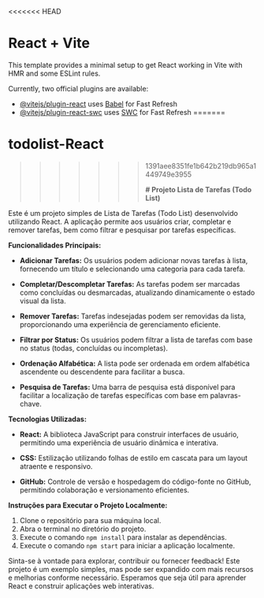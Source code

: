 <<<<<<< HEAD
# React + Vite

This template provides a minimal setup to get React working in Vite with HMR and some ESLint rules.

Currently, two official plugins are available:

- [@vitejs/plugin-react](https://github.com/vitejs/vite-plugin-react/blob/main/packages/plugin-react/README.md) uses [Babel](https://babeljs.io/) for Fast Refresh
- [@vitejs/plugin-react-swc](https://github.com/vitejs/vite-plugin-react-swc) uses [SWC](https://swc.rs/) for Fast Refresh
=======
# todolist-React
>>>>>>> 1391aee8351fe1b642b219db965a1449749e3955
>>>>>>>
>>>>>>> **# Projeto Lista de Tarefas (Todo List)**

Este é um projeto simples de Lista de Tarefas (Todo List) desenvolvido utilizando React. A aplicação permite aos usuários criar, completar e remover tarefas, bem como filtrar e pesquisar por tarefas específicas.

**Funcionalidades Principais:**
- **Adicionar Tarefas:** Os usuários podem adicionar novas tarefas à lista, fornecendo um título e selecionando uma categoria para cada tarefa.
  
- **Completar/Descompletar Tarefas:** As tarefas podem ser marcadas como concluídas ou desmarcadas, atualizando dinamicamente o estado visual da lista.

- **Remover Tarefas:** Tarefas indesejadas podem ser removidas da lista, proporcionando uma experiência de gerenciamento eficiente.

- **Filtrar por Status:** Os usuários podem filtrar a lista de tarefas com base no status (todas, concluídas ou incompletas).

- **Ordenação Alfabética:** A lista pode ser ordenada em ordem alfabética ascendente ou descendente para facilitar a busca.

- **Pesquisa de Tarefas:** Uma barra de pesquisa está disponível para facilitar a localização de tarefas específicas com base em palavras-chave.

**Tecnologias Utilizadas:**
- **React:** A biblioteca JavaScript para construir interfaces de usuário, permitindo uma experiência de usuário dinâmica e interativa.

- **CSS:** Estilização utilizando folhas de estilo em cascata para um layout atraente e responsivo.

- **GitHub:** Controle de versão e hospedagem do código-fonte no GitHub, permitindo colaboração e versionamento eficientes.

**Instruções para Executar o Projeto Localmente:**
1. Clone o repositório para sua máquina local.
2. Abra o terminal no diretório do projeto.
3. Execute o comando `npm install` para instalar as dependências.
4. Execute o comando `npm start` para iniciar a aplicação localmente.

Sinta-se à vontade para explorar, contribuir ou fornecer feedback! Este projeto é um exemplo simples, mas pode ser expandido com mais recursos e melhorias conforme necessário. Esperamos que seja útil para aprender React e construir aplicações web interativas.
